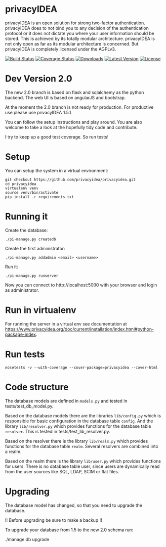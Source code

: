 privacyIDEA
===========

privacyIDEA is an open solution for strong two-factor authentication.
privacyIDEA does to not bind you to any decision of the authentication
protocol or it does not dictate you where your user information should be
stored. This is achieved by its totally modular architecture.
privacyIDEA is not only open as far as its modular architecture is
concerned. But privacyIDEA is completely licensed under the AGPLv3.

[![Build Status][BS img]][Build Status]
[![Coverage Status][CS img]][Coverage Status]
[![Downloads](https://pypip.in/download/privacyidea/badge.svg)](https://pypi.python.org/pypi/privacyidea/)
[![Latest Version](https://pypip.in/version/privacyidea/badge.svg)](https://pypi.python.org/pypi/privacyidea/)
[![License](https://pypip.in/license/privacyidea/badge.svg)](https://pypi.python.org/pypi/privacyidea/)


[Build Status]: https://travis-ci.org/privacyidea/privacyidea
[Coverage Status]: https://coveralls.io/r/privacyidea/privacyidea

[BS img]: https://travis-ci.org/privacyidea/privacyidea.svg?branch=master
[CS img]: https://coveralls.io/repos/privacyidea/privacyidea/badge.png?branch=master

Dev Version 2.0
===============

The new 2.0 branch is based on flask and sqlalchemy as the python backend. The web UI is based
on angularJS and bootstrap.

At the moment the 2.0 branch is not ready for production. 
For productive use please use privacyIDEA 1.5.1.

You can follow the setup instructions and play around.
You are also welcome to take a look at the hopefully tidy code and contribute.

I try to keep up a good test coverage. So run tests!

Setup
=====

You can setup the system in a virtual environment:

    git checkout https://github.com/privacyidea/privacyidea.git
    cd privacyidea
    virtualenv venv
    source venv/bin/activate
    pip install -r requirements.txt


Running it
==========

Create the database:

    ./pi-manage.py createdb

Create the first administrator:

    ./pi-manage.py addadmin <email> <username>

Run it:

    ./pi-manage.py runserver

Now you can connect to http://localhost:5000 with your browser and login as administrator.

Run in virtualenv
=================

For running the server in a virtual env see documentation at
https://www.privacyidea.org/doc/current/installation/index.html#python-package-index.

Run tests
=========

    nosetests -v --with-coverage --cover-package=privacyidea --cover-html

Code structure
==============

The database models are defined in ``models.py`` and tested in tests/test_db_model.py.

Based on the database models there are the libraries ``lib/config.py`` which is
responsible for basic configuration in the database table ``config``.
And the library ``lib/resolver.py`` which provides functions for the database
table ``resolver``. This is tested in tests/test_lib_resolver.py.

Based on the resolver there is the library ``lib/realm.py`` which provides functions
for the database table ``realm``. Several resolvers are combined into a realm.

Based on the realm there is the library ``lib/user.py`` which provides functions 
for users. There is no database table user, since users are dynamically read from
the user sources like SQL, LDAP, SCIM or flat files.

Upgrading
=========

The database model has changed, so that you need to upgrade the database.

!! Before upgrading be sure to make a backup !!

To upgrade your database from 1.5 to the new 2.0 schema run:

   ./manage db upgrade

